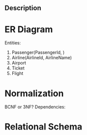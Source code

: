 ## Description ##

# ER Diagram # 
Entities: 
1. Passenger(PassengerId, )
2. Airline(AirlineId, AirlineName)
3. Airport
4. Ticket
5. Flight

# Normalization
BCNF or 3NF?
Dependencies: 

# Relational Schema #


